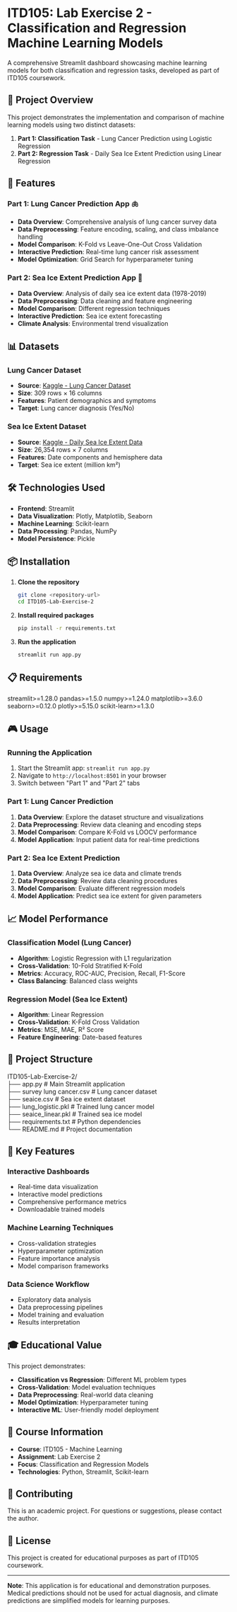# ITD105: Lab Exercise 2 - Classification and Regression Machine Learning Models

A comprehensive Streamlit dashboard showcasing machine learning models for both classification and regression tasks, developed as part of ITD105 coursework.

## 🎯 Project Overview

This project demonstrates the implementation and comparison of machine learning models using two distinct datasets:

1. **Part 1: Classification Task** - Lung Cancer Prediction using Logistic Regression
2. **Part 2: Regression Task** - Daily Sea Ice Extent Prediction using Linear Regression

## 🚀 Features

### Part 1: Lung Cancer Prediction App 🫁
- **Data Overview**: Comprehensive analysis of lung cancer survey data
- **Data Preprocessing**: Feature encoding, scaling, and class imbalance handling
- **Model Comparison**: K-Fold vs Leave-One-Out Cross Validation
- **Interactive Prediction**: Real-time lung cancer risk assessment
- **Model Optimization**: Grid Search for hyperparameter tuning

### Part 2: Sea Ice Extent Prediction App 🧊
- **Data Overview**: Analysis of daily sea ice extent data (1978-2019)
- **Data Preprocessing**: Data cleaning and feature engineering
- **Model Comparison**: Different regression techniques
- **Interactive Prediction**: Sea ice extent forecasting
- **Climate Analysis**: Environmental trend visualization

## 📊 Datasets

### Lung Cancer Dataset
- **Source**: [Kaggle - Lung Cancer Dataset](https://www.kaggle.com/datasets/nancyalaswad90/lung-cancer)
- **Size**: 309 rows × 16 columns
- **Features**: Patient demographics and symptoms
- **Target**: Lung cancer diagnosis (Yes/No)

### Sea Ice Extent Dataset
- **Source**: [Kaggle - Daily Sea Ice Extent Data](https://www.kaggle.com/datasets/nsidcorg/daily-sea-ice-extent-data)
- **Size**: 26,354 rows × 7 columns
- **Features**: Date components and hemisphere data
- **Target**: Sea ice extent (million km²)

## 🛠️ Technologies Used

- **Frontend**: Streamlit
- **Data Visualization**: Plotly, Matplotlib, Seaborn
- **Machine Learning**: Scikit-learn
- **Data Processing**: Pandas, NumPy
- **Model Persistence**: Pickle

## 📦 Installation

1. **Clone the repository**
   ```bash
   git clone <repository-url>
   cd ITD105-Lab-Exercise-2
   ```

2. **Install required packages**
   ```bash
   pip install -r requirements.txt
   ```

3. **Run the application**
   ```bash
   streamlit run app.py
   ```

## 📋 Requirements

streamlit>=1.28.0
pandas>=1.5.0
numpy>=1.24.0
matplotlib>=3.6.0
seaborn>=0.12.0
plotly>=5.15.0
scikit-learn>=1.3.0

## 🎮 Usage

### Running the Application

1. Start the Streamlit app: `streamlit run app.py`
2. Navigate to `http://localhost:8501` in your browser
3. Switch between "Part 1" and "Part 2" tabs

### Part 1: Lung Cancer Prediction
1. **Data Overview**: Explore the dataset structure and visualizations
2. **Data Preprocessing**: Review data cleaning and encoding steps
3. **Model Comparison**: Compare K-Fold vs LOOCV performance
4. **Model Application**: Input patient data for real-time predictions

### Part 2: Sea Ice Extent Prediction
1. **Data Overview**: Analyze sea ice data and climate trends
2. **Data Preprocessing**: Review data cleaning procedures
3. **Model Comparison**: Evaluate different regression models
4. **Model Application**: Predict sea ice extent for given parameters

## 📈 Model Performance

### Classification Model (Lung Cancer)
- **Algorithm**: Logistic Regression with L1 regularization
- **Cross-Validation**: 10-Fold Stratified K-Fold
- **Metrics**: Accuracy, ROC-AUC, Precision, Recall, F1-Score
- **Class Balancing**: Balanced class weights

### Regression Model (Sea Ice Extent)
- **Algorithm**: Linear Regression
- **Cross-Validation**: K-Fold Cross Validation
- **Metrics**: MSE, MAE, R² Score
- **Feature Engineering**: Date-based features

## 📁 Project Structure

ITD105-Lab-Exercise-2/  <br>
├── app.py                              # Main Streamlit application <br>
├── survey lung cancer.csv              # Lung cancer dataset   <br>
├── seaice.csv                          # Sea ice extent dataset    <br>
├── lung_logistic.pkl                   # Trained lung cancer model <br>
├── seaice_linear.pkl                   # Trained sea ice model <br>
├── requirements.txt                    # Python dependencies   <br>
└── README.md                          # Project documentation  <br>

## 🔬 Key Features

### Interactive Dashboards

- Real-time data visualization
- Interactive model predictions
- Comprehensive performance metrics
- Downloadable trained models

### Machine Learning Techniques
- Cross-validation strategies
- Hyperparameter optimization
- Feature importance analysis
- Model comparison frameworks

### Data Science Workflow
- Exploratory data analysis
- Data preprocessing pipelines
- Model training and evaluation
- Results interpretation

## 🎓 Educational Value

This project demonstrates:
- **Classification vs Regression**: Different ML problem types
- **Cross-Validation**: Model evaluation techniques
- **Data Preprocessing**: Real-world data cleaning
- **Model Optimization**: Hyperparameter tuning
- **Interactive ML**: User-friendly model deployment

## 📝 Course Information

- **Course**: ITD105 - Machine Learning
- **Assignment**: Lab Exercise 2
- **Focus**: Classification and Regression Models
- **Technologies**: Python, Streamlit, Scikit-learn

## 🤝 Contributing

This is an academic project. For questions or suggestions, please contact the author.

## 📄 License

This project is created for educational purposes as part of ITD105 coursework.

---

**Note**: This application is for educational and demonstration purposes. Medical predictions should not be used for actual diagnosis, and climate predictions are simplified models for learning purposes.